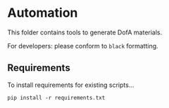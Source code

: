 # Automation

This folder contains tools to generate DofA materials. 

For developers: please conform to `black` formatting.

## Requirements

To install requirements for existing scripts...
```
pip install -r requirements.txt
``` 
